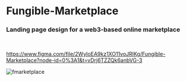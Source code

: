 # Fungible-Marketplace
### Landing page design for a  web3-based online marketplace
<br>

https://www.figma.com/file/2WyIoEA9kz1XO11voJRlKg/Fungible-Marketplace?node-id=0%3A1&t=vDrj6TZZQk6anbVG-3
<br>

![fmarketplace](https://user-images.githubusercontent.com/93388196/221395944-04d88602-2fff-45c7-8ad0-529a5bd98f3e.png)

